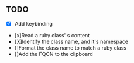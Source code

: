 ## TODO
- [x] Add keybinding
- [x]Read a ruby class' s content
- [X]Identify the class name, and it's namespace
- []Format the class name to match a ruby class
- []Add the FQCN to the clipboard
